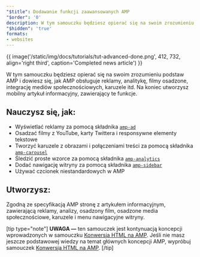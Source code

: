 ```yaml
---
"$title": Dodawanie funkcji zaawansowanych AMP
"$order": '0'
description: W tym samouczku będziesz opierać się na swoim zrozumieniu podstaw AMP i dowiesz się, jak AMP obsługuje reklamy, analitykę, filmy osadzone, integrację mediów społecznościowych, karuzele itd.
"$hidden": 'true'
formats:
- websites
---
```


{{ image('/static/img/docs/tutorials/tut-advanced-done.png', 412, 732, align='right third', caption='Completed news article') }}

W tym samouczku będziesz opierać się na swoim zrozumieniu podstaw AMP i dowiesz się, jak AMP obsługuje reklamy, analitykę, filmy osadzone, integrację mediów społecznościowych, karuzele itd. Na koniec utworzysz mobilny artykuł informacyjny, zawierający te funkcje.

## Nauczysz się, jak:

- Wyświetlać reklamy za pomocą składnika [`amp-ad`](../../../../documentation/components/reference/amp-ad.md)
- Osadzać filmy z YouTube, karty Twittera i responsywne elementy tekstowe
- Tworzyć karuzele z obrazami i połączeniami treści za pomocą składnika [`amp-carousel`](../../../../documentation/components/reference/amp-carousel.md)
- Śledzić proste wzorce za pomocą składnika [`amp-analytics`](../../../../documentation/components/reference/amp-analytics.md)
- Dodać nawigację witryny za pomocą składnika [`amp-sidebar`](../../../../documentation/components/reference/amp-sidebar.md)
- Używać czcionek niestandardowych w AMP

## Utworzysz:

Zgodną ze specyfikacją AMP stronę z artykułem informacyjnym, zawierającą reklamy, analizy, osadzony film, osadzone media społecznościowe, karuzele i menu nawigacyjne witryny.

[tip type="note"] **UWAGA —** ten samouczek jest kontynuacją koncepcji wprowadzonych w samouczku [Konwersja HTML na AMP](../../../../documentation/guides-and-tutorials/start/converting/index.md). Jeśli nie masz jeszcze podstawowej wiedzy na temat głównych koncepcji AMP, wypróbuj samouczek [Konwersja HTML na AMP](../../../../documentation/guides-and-tutorials/start/converting/index.md). [/tip]
